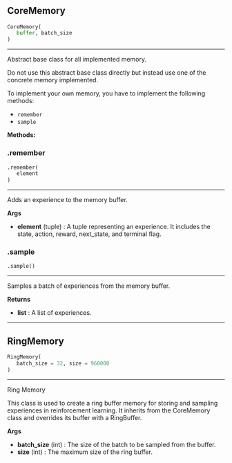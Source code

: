 #


## CoreMemory
```python 
CoreMemory(
   buffer, batch_size
)
```


---
Abstract base class for all implemented memory.

Do not use this abstract base class directly but instead use one of the concrete memory implemented.

To implement your own memory, you have to implement the following methods:

- `remember`
- `sample`


**Methods:**


### .remember
```python
.remember(
   element
)
```

---
Adds an experience to the memory buffer.


**Args**

* **element** (tuple) : A tuple representing an experience. It includes the state, action, reward, next_state, and terminal flag.


### .sample
```python
.sample()
```

---
Samples a batch of experiences from the memory buffer.


**Returns**

* **list**  : A list of experiences.


----


## RingMemory
```python 
RingMemory(
   batch_size = 32, size = 960000
)
```


---
Ring Memory

This class is used to create a ring buffer memory for storing and sampling experiences in reinforcement learning.
It inherits from the CoreMemory class and overrides its buffer with a RingBuffer.


**Args**

* **batch_size** (int) : The size of the batch to be sampled from the buffer.
* **size** (int) : The maximum size of the ring buffer.

